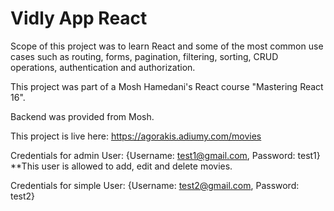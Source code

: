 # Vidly App React 

Scope of this project was to learn React and some of the most common use cases such as 
routing, forms, pagination, filtering, sorting, CRUD operations, authentication and authorization.

This project was part of a Mosh Hamedani's React course "Mastering React 16".

Backend was provided from Mosh.

This project is live here: https://agorakis.adiumy.com/movies

Credentials for admin User: {Username: test1@gmail.com, Password: test1} 
**This user is allowed to add, edit and delete movies.

Credentials for simple User: {Username: test2@gmail.com, Password: test2} 
